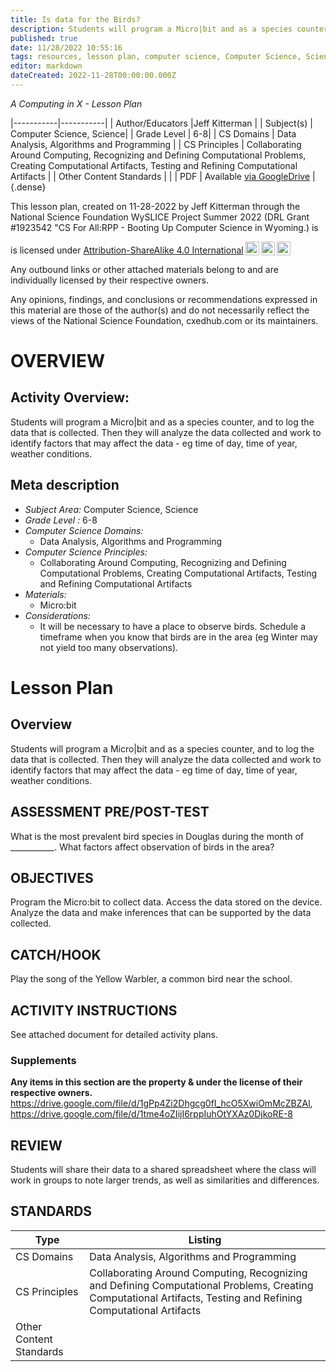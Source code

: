 ```yaml
---
title: Is data for the Birds?
description: Students will program a Micro|bit and as a species counter, and to log the data that is collected. Then they will analyze the data collected and work to identify factors that may affect the data - eg time of day, time of year, weather conditions.
published: true
date: 11/28/2022 10:55:16
tags: resources, lesson plan, computer science, Computer Science, Science 
editor: markdown
dateCreated: 2022-11-28T00:00:00.000Z
---
```

*A Computing in X - Lesson Plan*

|-----------|-----------|
| Author/Educators |Jeff Kitterman |
| Subject(s) | Computer Science, Science|
| Grade Level | 6-8|
| CS Domains | Data Analysis, Algorithms and Programming |
| CS Principles | Collaborating Around Computing, Recognizing and Defining Computational Problems, Creating Computational Artifacts, Testing and Refining Computational Artifacts |
| Other Content Standards |  | 
| PDF | Available [via GoogleDrive]() |
{.dense}






This lesson plan, created on 11-28-2022 by Jeff Kitterman through the National Science Foundation WySLICE Project Summer 2022 (DRL Grant #1923542 "CS For All:RPP - Booting Up Computer Science in Wyoming.) is  <p xmlns:cc="http://creativecommons.org/ns#" >  is licensed under <a href="http://creativecommons.org/licenses/by-sa/4.0/?ref=chooser-v1" target="_blank" rel="license noopener noreferrer" style="display:inline-block;">Attribution-ShareAlike 4.0 International<img style="height:22px!important;margin-left:3px;vertical-align:text-bottom;" src="https://mirrors.creativecommons.org/presskit/icons/cc.svg?ref=chooser-v1"><img style="height:22px!important;margin-left:3px;vertical-align:text-bottom;" src="https://mirrors.creativecommons.org/presskit/icons/by.svg?ref=chooser-v1"><img style="height:22px!important;margin-left:3px;vertical-align:text-bottom;" src="https://mirrors.creativecommons.org/presskit/icons/sa.svg?ref=chooser-v1"></a></p>


Any outbound links or other attached materials belong to and are individually licensed by their respective owners. 


Any opinions, findings, and conclusions or recommendations expressed in this material are those of the author(s) and do not necessarily reflect the views of the National Science Foundation, cxedhub.com or its maintainers.


# OVERVIEW
## Activity Overview:  
Students will program a Micro|bit and as a species counter, and to log the data that is collected. Then they will analyze the data collected and work to identify factors that may affect the data - eg time of day, time of year, weather conditions.
## Meta description
+ *Subject Area:* Computer Science, Science 
+ *Grade Level :* 6-8 
+ *Computer Science Domains:*
   + Data Analysis, Algorithms and Programming
+ *Computer Science Principles:*
   + Collaborating Around Computing, Recognizing and Defining Computational Problems, Creating Computational Artifacts, Testing and Refining Computational Artifacts
+ *Materials:* 
   + Micro:bit
+ *Considerations:*
   + It will be necessary to have a place to observe birds.
Schedule a timeframe when you know that birds are in the area (eg Winter may not yield too many observations).


# Lesson Plan
## Overview
Students will program a Micro|bit and as a species counter, and to log the data that is collected. Then they will analyze the data collected and work to identify factors that may affect the data - eg time of day, time of year, weather conditions.
## ASSESSMENT PRE/POST-TEST
What is the most prevalent bird species in Douglas during the month of ___________.
What factors affect observation of birds in the area?
## OBJECTIVES
Program the Micro:bit to collect data.
Access the data stored on the device.
Analyze the data and make inferences that can be supported by the data collected.


## CATCH/HOOK
Play the song of the Yellow Warbler, a common bird near the school.


## ACTIVITY INSTRUCTIONS
See attached document for detailed activity plans.


### Supplements
**Any items in this section are the property & under the license of their respective owners.**
https://drive.google.com/file/d/1gPp4Zi2Dhgcg0fI_hcO5XwiOmMcZBZAl, https://drive.google.com/file/d/1tme4oZIijI6rppIuhOtYXAz0DjkoRE-8




## REVIEW
Students will share their data to a shared spreadsheet where the class will work in groups to note larger trends, as well as similarities and differences.
## STANDARDS        
| Type | Listing | 
|-----------|-----------|
| CS Domains  | Data Analysis, Algorithms and Programming|
| CS Principles   | Collaborating Around Computing, Recognizing and Defining Computational Problems, Creating Computational Artifacts, Testing and Refining Computational Artifacts|
| Other Content Standards |   |